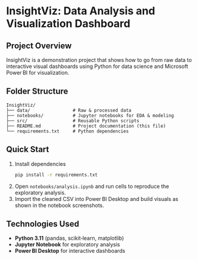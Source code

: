 # InsightViz: Data Analysis and Visualization Dashboard

## Project Overview
InsightViz is a demonstration project that shows how to go from raw data to interactive
visual dashboards using Python for data science and Microsoft Power BI for visualization.

## Folder Structure
```
InsightViz/
├── data/                # Raw & processed data
├── notebooks/           # Jupyter notebooks for EDA & modeling
├── src/                 # Reusable Python scripts
├── README.md            # Project documentation (this file)
└── requirements.txt     # Python dependencies
```

## Quick Start
1. Install dependencies  
   ```bash
   pip install -r requirements.txt
   ```
2. Open `notebooks/analysis.ipynb` and run cells to reproduce the exploratory analysis.  
3. Import the cleaned CSV into Power BI Desktop and build visuals as shown in the notebook screenshots.  

## Technologies Used
- **Python 3.11** (pandas, scikit‑learn, matplotlib)
- **Jupyter Notebook** for exploratory analysis
- **Power BI Desktop** for interactive dashboards



